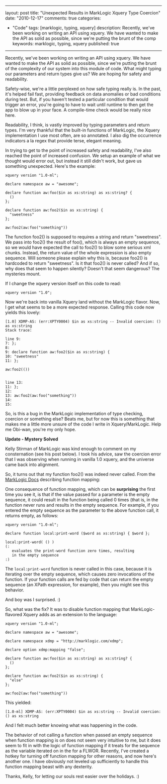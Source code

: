 
---
layout: post
title: "Unexpected Results in MarkLogic Xquery Type Coercion"
date: "2010-12-17"
comments: true
categories:
  - "Code"
tags: [marklogic, typing, xquery]
description: Recently, we've been working on writing an API using xquery.  We have wanted to make the API as solid as possible, since we're putting the brunt of the comp
keywords: marklogic, typing, xquery
published: true
---

Recently, we've been working on writing an API using xquery.  We have wanted to make the API as solid as possible, since we're putting the brunt of the complexity of our system into this module of code.  What might typing our parameters and return types give us?  We are hoping for safety and readability.  
<!--more-->

Safety-wise, we're a little perplexed on how safe typing really is.  In the past, it's helped fail fast, providing feedback on data anomalies or bad conditions during test.  But, if you haven't tested a particular condition that would trigger an error, you're going to have to wait until runtime to then get the app to blow up in your face.  A compile-time check would be really nice here.

Readability, I think, is vastly improved by typing parameters and return types.  I'm very thankful that the built-in functions of MarkLogic, the Xquery implementation I use most often, are so annotated.  I also dig the occurrence indicators a la regex that provide terse, elegant meaning.

In trying to get to the point of increased safety and readability, I've also reached the point of increased confusion.  We setup an example of what we thought would error out, but instead it still didn't work, but gave us something unexpected.  Here's the example:

```
xquery version "1.0-ml";

declare namespace aw = "awesome";

declare function aw:foo($in as xs:string) as xs:string? {
  ()
};

declare function aw:foo2($in as xs:string) {
  "sweetness"
};

aw:foo2(aw:foo("something"))
```

The function foo2() is supposed to requires a string and return "sweetness".  We pass into foo2() the result of foo(), which is always an empty sequence, so we would have expected the call to foo2() to blow some serious xml chunks.  Instead, the return value of the whole expression is also empty sequence.  Will someone please explain why this is, because foo2() is hardcoded to return "sweetness".  Is it that foo2() is never called?  And if so, why does that seem to happen silently?  Doesn't that seem dangerous?  The mysteries mount.  

If I change the xquery version itself on this code to read:

```
xquery version "1.0";
```
	
Now we're back into vanilla Xquery land without the MarkLogic flavor.  Now, I get what seems to be a more expected response.  Calling this code now yields this lovely:

```
[1.0] XDMP-AS: (err:XPTY0004) $in as xs:string -- Invalid coercion: () as xs:string
Stack trace:

line 9:
7: };
8: 
9: declare function aw:foo2($in as xs:string) {
10: "sweetness"
11: };

aw:foo2(())


line 13:
11: };
12: 
13: aw:foo2(aw:foo("something"))
14: 
15:
```

So, is this a bug in the MarkLogic implementation of type checking, coercion or something else?  Beats me, but for now this is something that makes me a little more unsure of the code I write in Xquery/MarkLogic.  Help me Obi-wan, you're my only hope.
	

**Update - Mystery Solved**

Kelly Stirman of MarkLogic was kind enough to comment on my consternation (see his post below).  I took his advice, saw the coercion error that I was observing when running in vanilla 1.0 xquery, and the universe came back into alignment.

So, it turns out that my function foo2() was indeed never called.  From the [MarkLogic Docs](http://docs.marklogic.com/4.2doc/docapp.xqy#display.xqy?fname=http://pubs/4.2doc/xml/xquery/enhanced.xml%2355459) describing function mapping:

One consequence of function mapping, which can be **surprising** the first time you see it, is that if the value passed for a parameter is the empty sequence, it could result in the function being called 0 times (that is, in the function never runs and results in the empty sequence. For example, if you entered the empty sequence as the parameter to the above function call, it returns empty, as follows:

```
xquery version "1.0-ml";

declare function local:print-word ($word as xs:string) { $word };

local:print-word( () )
(: 
   evaluates the print-word function zero times, resulting 
   in the empty sequence
:)
```
The `local:print-word` function is never called in this case, because it is iterating over the empty sequence, which causes zero invocations of the function. If your function calls are fed by code that can return the empty sequence (an XPath expression, for example), then you might see this behavior.

And boy was I surprised. :)  

So, what was the fix?  It was to disable function mapping that MarkLogic-flavored Xquery adds as an extension to the language:

```
xquery version "1.0-ml";

declare namespace aw = "awesome";

declare namespace xdmp = "http://marklogic.com/xdmp";

declare option xdmp:mapping "false"; 

declare function aw:foo($in as xs:string) as xs:string? {
  ()
};

declare function aw:foo2($in as xs:string) {
  "else"
};

aw:foo2(aw:foo("something"))
```

This yielded:

```
[1.0-ml] XDMP-AS: (err:XPTY0004) $in as xs:string -- Invalid coercion: () as xs:string
```

And I felt much better knowing what was happening in the code.

The behavior of not calling a function when passed an empty sequence when function mapping is on does not seem very intuitive to me, but it does seem to fit in with the logic of function mapping if it treats for the sequence as the variable iterated on in the for a FLWOR.  Recently, I've created a hotkey for turning off function mapping for other reasons, and now here's another one.  I have obviously not leveled up sufficiently to handle this function mapping beast with any dexterity.  

Thanks, Kelly, for letting our souls rest easier over the holidays. :)

  
